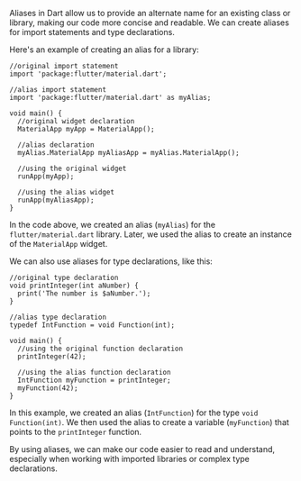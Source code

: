 Aliases in Dart allow us to provide an alternate name for an existing class or library, making our code more concise and readable. We can create aliases for import statements and type declarations.

Here's an example of creating an alias for a library:

```
//original import statement
import 'package:flutter/material.dart';

//alias import statement
import 'package:flutter/material.dart' as myAlias;

void main() {
  //original widget declaration
  MaterialApp myApp = MaterialApp();
  
  //alias declaration
  myAlias.MaterialApp myAliasApp = myAlias.MaterialApp();
  
  //using the original widget
  runApp(myApp);
  
  //using the alias widget
  runApp(myAliasApp);
}
```

In the code above, we created an alias (`myAlias`) for the `flutter/material.dart` library. Later, we used the alias to create an instance of the `MaterialApp` widget.

We can also use aliases for type declarations, like this:

```
//original type declaration
void printInteger(int aNumber) {
  print('The number is $aNumber.');
}

//alias type declaration
typedef IntFunction = void Function(int);

void main() {
  //using the original function declaration
  printInteger(42);
  
  //using the alias function declaration
  IntFunction myFunction = printInteger;
  myFunction(42);
}
```

In this example, we created an alias (`IntFunction`) for the type `void Function(int)`. We then used the alias to create a variable (`myFunction`) that points to the `printInteger` function.

By using aliases, we can make our code easier to read and understand, especially when working with imported libraries or complex type declarations.